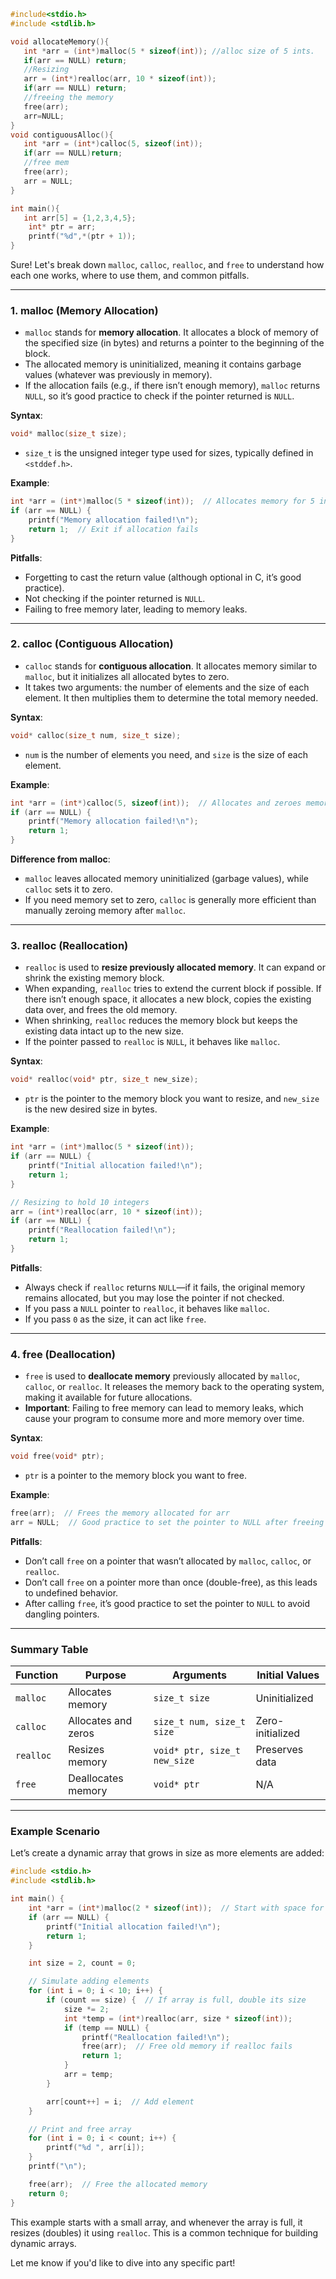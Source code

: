 ```c
#include<stdio.h>
#include <stdlib.h>

void allocateMemory(){
   int *arr = (int*)malloc(5 * sizeof(int)); //alloc size of 5 ints.
   if(arr == NULL) return;
   //Resizing
   arr = (int*)realloc(arr, 10 * sizeof(int));
   if(arr == NULL) return;
   //freeing the memory
   free(arr);
   arr=NULL;
}
void contiguousAlloc(){
   int *arr = (int*)calloc(5, sizeof(int));
   if(arr == NULL)return;
   //free mem
   free(arr);
   arr = NULL;
}

int main(){
   int arr[5] = {1,2,3,4,5};
    int* ptr = arr;
    printf("%d",*(ptr + 1));
}
```

Sure! Let's break down `malloc`, `calloc`, `realloc`, and `free` to understand how each one works, where to use them, and common pitfalls.

---

### 1. **malloc (Memory Allocation)**
   - `malloc` stands for **memory allocation**. It allocates a block of memory of the specified size (in bytes) and returns a pointer to the beginning of the block.
   - The allocated memory is uninitialized, meaning it contains garbage values (whatever was previously in memory).
   - If the allocation fails (e.g., if there isn’t enough memory), `malloc` returns `NULL`, so it’s good practice to check if the pointer returned is `NULL`.

   **Syntax**:
   ```c
   void* malloc(size_t size);
   ```
   - `size_t` is the unsigned integer type used for sizes, typically defined in `<stddef.h>`.

   **Example**:
   ```c
   int *arr = (int*)malloc(5 * sizeof(int));  // Allocates memory for 5 integers
   if (arr == NULL) {
       printf("Memory allocation failed!\n");
       return 1;  // Exit if allocation fails
   }
   ```

   **Pitfalls**:
   - Forgetting to cast the return value (although optional in C, it’s good practice).
   - Not checking if the pointer returned is `NULL`.
   - Failing to free memory later, leading to memory leaks.

---

### 2. **calloc (Contiguous Allocation)**
   - `calloc` stands for **contiguous allocation**. It allocates memory similar to `malloc`, but it initializes all allocated bytes to zero.
   - It takes two arguments: the number of elements and the size of each element. It then multiplies them to determine the total memory needed.

   **Syntax**:
   ```c
   void* calloc(size_t num, size_t size);
   ```
   - `num` is the number of elements you need, and `size` is the size of each element.

   **Example**:
   ```c
   int *arr = (int*)calloc(5, sizeof(int));  // Allocates and zeroes memory for 5 integers
   if (arr == NULL) {
       printf("Memory allocation failed!\n");
       return 1;
   }
   ```

   **Difference from malloc**:
   - `malloc` leaves allocated memory uninitialized (garbage values), while `calloc` sets it to zero.
   - If you need memory set to zero, `calloc` is generally more efficient than manually zeroing memory after `malloc`.

---

### 3. **realloc (Reallocation)**
   - `realloc` is used to **resize previously allocated memory**. It can expand or shrink the existing memory block.
   - When expanding, `realloc` tries to extend the current block if possible. If there isn’t enough space, it allocates a new block, copies the existing data over, and frees the old memory.
   - When shrinking, `realloc` reduces the memory block but keeps the existing data intact up to the new size.
   - If the pointer passed to `realloc` is `NULL`, it behaves like `malloc`.

   **Syntax**:
   ```c
   void* realloc(void* ptr, size_t new_size);
   ```
   - `ptr` is the pointer to the memory block you want to resize, and `new_size` is the new desired size in bytes.

   **Example**:
   ```c
   int *arr = (int*)malloc(5 * sizeof(int));
   if (arr == NULL) {
       printf("Initial allocation failed!\n");
       return 1;
   }
   
   // Resizing to hold 10 integers
   arr = (int*)realloc(arr, 10 * sizeof(int));
   if (arr == NULL) {
       printf("Reallocation failed!\n");
       return 1;
   }
   ```

   **Pitfalls**:
   - Always check if `realloc` returns `NULL`—if it fails, the original memory remains allocated, but you may lose the pointer if not checked.
   - If you pass a `NULL` pointer to `realloc`, it behaves like `malloc`.
   - If you pass `0` as the size, it can act like `free`.

---

### 4. **free (Deallocation)**
   - `free` is used to **deallocate memory** previously allocated by `malloc`, `calloc`, or `realloc`. It releases the memory back to the operating system, making it available for future allocations.
   - **Important**: Failing to free memory can lead to memory leaks, which cause your program to consume more and more memory over time.

   **Syntax**:
   ```c
   void free(void* ptr);
   ```
   - `ptr` is a pointer to the memory block you want to free.

   **Example**:
   ```c
   free(arr);  // Frees the memory allocated for arr
   arr = NULL;  // Good practice to set the pointer to NULL after freeing
   ```

   **Pitfalls**:
   - Don’t call `free` on a pointer that wasn’t allocated by `malloc`, `calloc`, or `realloc`.
   - Don’t call `free` on a pointer more than once (double-free), as this leads to undefined behavior.
   - After calling `free`, it’s good practice to set the pointer to `NULL` to avoid dangling pointers.

---

### **Summary Table**

| Function | Purpose                | Arguments                 | Initial Values  |
|----------|-------------------------|---------------------------|-----------------|
| `malloc` | Allocates memory        | `size_t size`            | Uninitialized   |
| `calloc` | Allocates and zeros     | `size_t num, size_t size`| Zero-initialized|
| `realloc`| Resizes memory          | `void* ptr, size_t new_size` | Preserves data |
| `free`   | Deallocates memory      | `void* ptr`              | N/A             |

---

### **Example Scenario**

Let’s create a dynamic array that grows in size as more elements are added:

```c
#include <stdio.h>
#include <stdlib.h>

int main() {
    int *arr = (int*)malloc(2 * sizeof(int));  // Start with space for 2 elements
    if (arr == NULL) {
        printf("Initial allocation failed!\n");
        return 1;
    }

    int size = 2, count = 0;

    // Simulate adding elements
    for (int i = 0; i < 10; i++) {
        if (count == size) {  // If array is full, double its size
            size *= 2;
            int *temp = (int*)realloc(arr, size * sizeof(int));
            if (temp == NULL) {
                printf("Reallocation failed!\n");
                free(arr);  // Free old memory if realloc fails
                return 1;
            }
            arr = temp;
        }

        arr[count++] = i;  // Add element
    }

    // Print and free array
    for (int i = 0; i < count; i++) {
        printf("%d ", arr[i]);
    }
    printf("\n");

    free(arr);  // Free the allocated memory
    return 0;
}
```

This example starts with a small array, and whenever the array is full, it resizes (doubles) it using `realloc`. This is a common technique for building dynamic arrays.

Let me know if you'd like to dive into any specific part!